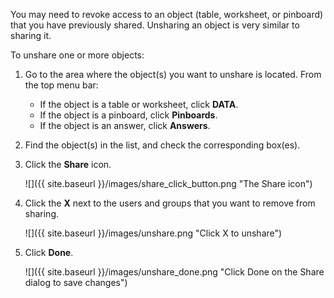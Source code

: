 You may need to revoke access to an object (table, worksheet, or pinboard) that you have previously shared. Unsharing an object is very similar to sharing it.

To unshare one or more objects:

1. Go to the area where the object(s) you want to unshare is located. From the top menu bar:
    -   If the object is a table or worksheet, click **DATA**.
    -   If the object is a pinboard, click **Pinboards**.
    -   If the object is an answer, click **Answers**.
2. Find the object(s) in the list, and check the corresponding box(es).
3. Click the **Share** icon.

     ![]({{ site.baseurl }}/images/share_click_button.png "The Share icon")

4. Click the **X** next to the users and groups that you want to remove from sharing.

     ![]({{ site.baseurl }}/images/unshare.png "Click X to unshare")

5. Click **Done**.

    ![]({{ site.baseurl }}/images/unshare_done.png "Click Done on the Share dialog to save changes")
